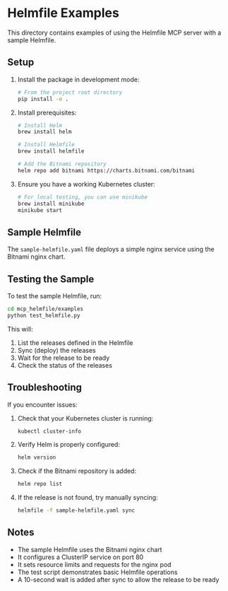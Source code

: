 # Helmfile Examples

This directory contains examples of using the Helmfile MCP server with a sample Helmfile.

## Setup

1. Install the package in development mode:
   ```bash
   # From the project root directory
   pip install -e .
   ```

2. Install prerequisites:
   ```bash
   # Install Helm
   brew install helm

   # Install Helmfile
   brew install helmfile

   # Add the Bitnami repository
   helm repo add bitnami https://charts.bitnami.com/bitnami
   ```

3. Ensure you have a working Kubernetes cluster:
   ```bash
   # For local testing, you can use minikube
   brew install minikube
   minikube start
   ```

## Sample Helmfile

The `sample-helmfile.yaml` file deploys a simple nginx service using the Bitnami nginx chart.

## Testing the Sample

To test the sample Helmfile, run:

```bash
cd mcp_helmfile/examples
python test_helmfile.py
```

This will:
1. List the releases defined in the Helmfile
2. Sync (deploy) the releases
3. Wait for the release to be ready
4. Check the status of the releases

## Troubleshooting

If you encounter issues:

1. Check that your Kubernetes cluster is running:
   ```bash
   kubectl cluster-info
   ```

2. Verify Helm is properly configured:
   ```bash
   helm version
   ```

3. Check if the Bitnami repository is added:
   ```bash
   helm repo list
   ```

4. If the release is not found, try manually syncing:
   ```bash
   helmfile -f sample-helmfile.yaml sync
   ```

## Notes

- The sample Helmfile uses the Bitnami nginx chart
- It configures a ClusterIP service on port 80
- It sets resource limits and requests for the nginx pod
- The test script demonstrates basic Helmfile operations
- A 10-second wait is added after sync to allow the release to be ready 